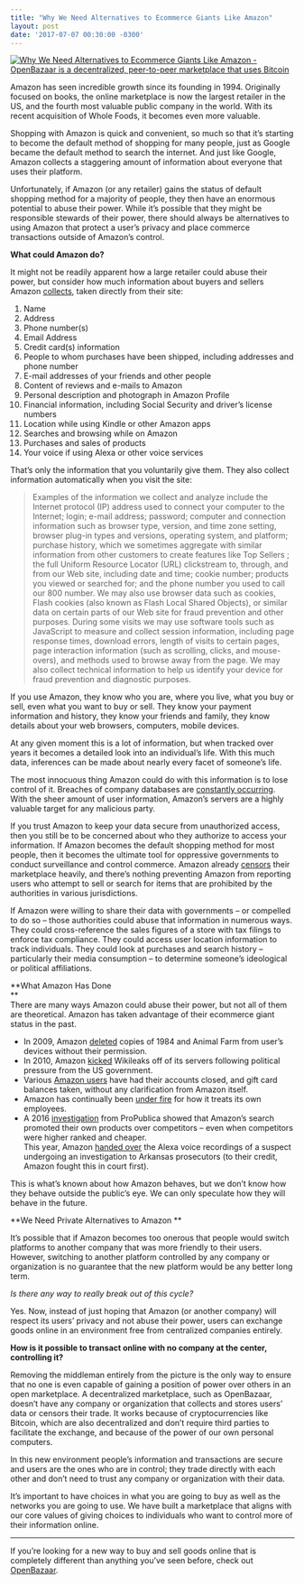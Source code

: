 ```yaml
---
title: "Why We Need Alternatives to Ecommerce Giants Like Amazon" 
layout: post
date: '2017-07-07 00:30:00 -0300'
---
```

        
[![Why We Need Alternatives to Ecommerce Giants Like Amazon - OpenBazaar is a decentralized, peer-to-peer marketplace that uses Bitcoin](https://blog.openbazaar.org/wp-content/uploads/2017/07/Why-We-Need-Alternatives-to-Ecommerce-Giants-Like-Amazon.png)](https://blog.openbazaar.org/wp-content/uploads/2017/07/Why-We-Need-Alternatives-to-Ecommerce-Giants-Like-Amazon.png)

Amazon has seen incredible growth since its founding in 1994. Originally focused on books, the online marketplace is now the largest retailer in the US, and the fourth most valuable public company in the world. With its recent acquisition of Whole Foods, it becomes even more valuable.

Shopping with Amazon is quick and convenient, so much so that it’s starting to become the default method of shopping for many people, just as Google became the default method to search the internet. And just like Google, Amazon collects a staggering amount of information about everyone that uses their platform.

Unfortunately, if Amazon (or any retailer) gains the status of default shopping method for a majority of people, they then have an enormous potential to abuse their power. While it’s possible that they might be responsible stewards of their power, there should always be alternatives to using Amazon that protect a user’s privacy and place commerce transactions outside of Amazon’s control.

**What could Amazon do?**

It might not be readily apparent how a large retailer could abuse their power, but consider how much information about buyers and sellers Amazon [collects](https://www.amazon.com/gp/help/customer/display.html?nodeId=468496#GUID-1B2BDAD4-7ACF-4D7A-8608-CBA6EA897FD3__SECTION_87C837F9CCD84769B4AE2BEB14AF4F01), taken directly from their site:

1.  Name
2.  Address
3.  Phone number(s)
4.  Email Address
5.  Credit card(s) information
6.  People to whom purchases have been shipped, including addresses and phone number
7.  E-mail addresses of your friends and other people
8.  Content of reviews and e-mails to Amazon
9.  Personal description and photograph in Amazon Profile
10.  Financial information, including Social Security and driver’s license numbers
11.  Location while using Kindle or other Amazon apps
12.  Searches and browsing while on Amazon
13.  Purchases and sales of products
14.  Your voice if using Alexa or other voice services

That’s only the information that you voluntarily give them. They also collect information automatically when you visit the site:

> Examples of the information we collect and analyze include the Internet protocol (IP) address used to connect your computer to the Internet; login; e-mail address; password; computer and connection information such as browser type, version, and time zone setting, browser plug-in types and versions, operating system, and platform; purchase history, which we sometimes aggregate with similar information from other customers to create features like Top Sellers ; the full Uniform Resource Locator (URL) clickstream to, through, and from our Web site, including date and time; cookie number; products you viewed or searched for; and the phone number you used to call our 800 number. We may also use browser data such as cookies, Flash cookies (also known as Flash Local Shared Objects), or similar data on certain parts of our Web site for fraud prevention and other purposes. During some visits we may use software tools such as JavaScript to measure and collect session information, including page response times, download errors, length of visits to certain pages, page interaction information (such as scrolling, clicks, and mouse-overs), and methods used to browse away from the page. We may also collect technical information to help us identify your device for fraud prevention and diagnostic purposes.

If you use Amazon, they know who you are, where you live, what you buy or sell, even what you want to buy or sell. They know your payment information and history, they know your friends and family, they know details about your web browsers, computers, mobile devices.

At any given moment this is a lot of information, but when tracked over years it becomes a detailed look into an individual’s life. With this much data, inferences can be made about nearly every facet of someone’s life.

The most innocuous thing Amazon could do with this information is to lose control of it. Breaches of company databases are [constantly occurring](https://www.comparitech.com/blog/information-security/biggest-data-breaches-in-history/). With the sheer amount of user information, Amazon’s servers are a highly valuable target for any malicious party.

If you trust Amazon to keep your data secure from unauthorized access, then you still be to be concerned about who they authorize to access your information. If Amazon becomes the default shopping method for most people, then it becomes the ultimate tool for oppressive governments to conduct surveillance and control commerce. Amazon already [censors](https://www.amazon.com/gp/help/customer/display.html?nodeId=200277040) their marketplace heavily, and there’s nothing preventing Amazon from reporting users who attempt to sell or search for items that are prohibited by the authorities in various jurisdictions.

If Amazon were willing to share their data with governments – or compelled to do so – those authorities could abuse that information in numerous ways. They could cross-reference the sales figures of a store with tax filings to enforce tax compliance. They could access user location information to track individuals. They could look at purchases and search history – particularly their media consumption – to determine someone’s ideological or political affiliations.

**What Amazon Has Done  
**  
There are many ways Amazon could abuse their power, but not all of them are theoretical. Amazon has taken advantage of their ecommerce giant status in the past.

*   In 2009, Amazon [deleted](https://pogue.blogs.nytimes.com/2009/07/17/some-e-books-are-more-equal-than-others/) copies of 1984 and Animal Farm from user’s devices without their permission.
*   In 2010, Amazon [kicked](https://www.theguardian.com/media/blog/2010/dec/03/wikileaks-knocked-off-net-dns-everydns) Wikileaks off of its servers following political pressure from the US government.
*   Various [Amazon users](https://www.theguardian.com/money/2016/mar/18/banned-by-amazon-returning-faulty-goods-blocked-credit-balance) have had their accounts closed, and gift card balances taken, without any clarification from Amazon itself.
*   Amazon has continually been [under fire](https://www.theguardian.com/technology/2013/dec/01/week-amazon-insider-feature-treatment-employees-work) for how it treats its own employees.
*   A 2016 [investigation](https://www.propublica.org/article/amazon-says-it-puts-customers-first-but-its-pricing-algorithm-doesnt) from ProPublica showed that Amazon’s search promoted their own products over competitors – even when competitors were higher ranked and cheaper.  
    This year, Amazon [handed over](http://www.cnn.com/2017/03/07/tech/amazon-echo-alexa-bentonville-arkansas-murder-case/index.html) the Alexa voice recordings of a suspect undergoing an investigation to Arkansas prosecutors (to their credit, Amazon fought this in court first).

This is what’s known about how Amazon behaves, but we don’t know how they behave outside the public’s eye. We can only speculate how they will behave in the future.

**We Need Private Alternatives to Amazon **

It’s possible that if Amazon becomes too onerous that people would switch platforms to another company that was more friendly to their users. However, switching to another platform controlled by any company or organization is no guarantee that the new platform would be any better long term.

_Is there any way to really break out of this cycle?_

Yes. Now, instead of just hoping that Amazon (or another company) will respect its users’ privacy and not abuse their power, users can exchange goods online in an environment free from centralized companies entirely.

**How is it possible to transact online with no company at the center, controlling it?**

Removing the middleman entirely from the picture is the only way to ensure that no one is even capable of gaining a position of power over others in an open marketplace. A decentralized marketplace, such as OpenBazaar, doesn’t have any company or organization that collects and stores users’ data or censors their trade. It works because of cryptocurrencies like Bitcoin, which are also decentralized and don’t require third parties to facilitate the exchange, and because of the power of our own personal computers.

In this new environment people’s information and transactions are secure and users are the ones who are in control; they trade directly with each other and don’t need to trust any company or organization with their data.

It’s important to have choices in what you are going to buy as well as the networks you are going to use. We have built a marketplace that aligns with our core values of giving choices to individuals who want to control more of their information online.

* * *

If you’re looking for a new way to buy and sell goods online that is completely different than anything you’ve seen before, check out [OpenBazaar](https://openbazaaar.org).
